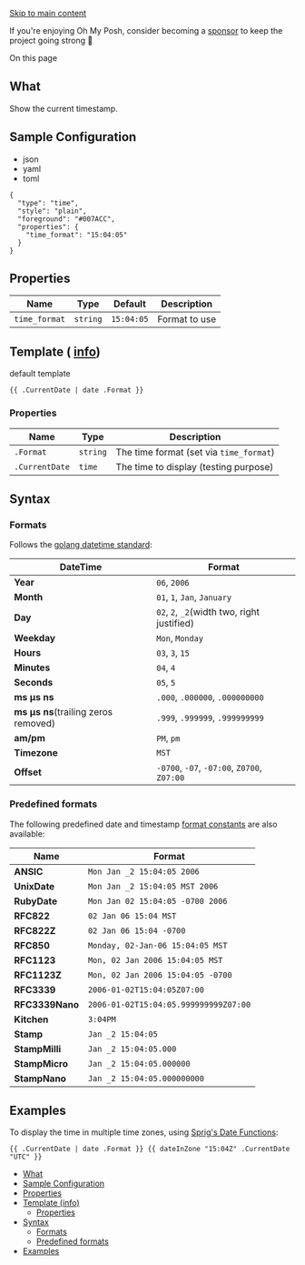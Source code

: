 [Skip to main content](https://ohmyposh.dev/docs/segments/system/time#__docusaurus_skipToContent_fallback)

If you're enjoying Oh My Posh, consider becoming a [sponsor](https://github.com/sponsors/JanDeDobbeleer) to keep the project going strong 💪

On this page

## What [​](https://ohmyposh.dev/docs/segments/system/time\#what "Direct link to What")

Show the current timestamp.

## Sample Configuration [​](https://ohmyposh.dev/docs/segments/system/time\#sample-configuration "Direct link to Sample Configuration")

- json
- yaml
- toml

```codeBlockLines_e6Vv
{
  "type": "time",
  "style": "plain",
  "foreground": "#007ACC",
  "properties": {
    "time_format": "15:04:05"
  }
}

```

## Properties [​](https://ohmyposh.dev/docs/segments/system/time\#properties "Direct link to Properties")

| Name | Type | Default | Description |
| --- | --- | --- | --- |
| `time_format` | `string` | `15:04:05` | Format to use |

## Template ( [info](https://ohmyposh.dev/docs/configuration/templates)) [​](https://ohmyposh.dev/docs/segments/system/time\#template-info "Direct link to template-info")

default template

```codeBlockLines_e6Vv
{{ .CurrentDate | date .Format }}

```

### Properties [​](https://ohmyposh.dev/docs/segments/system/time\#properties-1 "Direct link to Properties")

| Name | Type | Description |
| --- | --- | --- |
| `.Format` | `string` | The time format (set via `time_format`) |
| `.CurrentDate` | `time` | The time to display (testing purpose) |

## Syntax [​](https://ohmyposh.dev/docs/segments/system/time\#syntax "Direct link to Syntax")

### Formats [​](https://ohmyposh.dev/docs/segments/system/time\#formats "Direct link to Formats")

Follows the [golang datetime standard](https://yourbasic.org/golang/format-parse-string-time-date-example/):

| DateTime | Format |
| --- | --- |
| **Year** | `06`, `2006` |
| **Month** | `01`, `1`, `Jan`, `January` |
| **Day** | `02`, `2`, `_2`(width two, right justified) |
| **Weekday** | `Mon`, `Monday` |
| **Hours** | `03`, `3`, `15` |
| **Minutes** | `04`, `4` |
| **Seconds** | `05`, `5` |
| **ms μs ns** | `.000`, `.000000`, `.000000000` |
| **ms μs ns**(trailing zeros removed) | `.999`, `.999999`, `.999999999` |
| **am/pm** | `PM`, `pm` |
| **Timezone** | `MST` |
| **Offset** | `-0700`, `-07`, `-07:00`, `Z0700`, `Z07:00` |

### Predefined formats [​](https://ohmyposh.dev/docs/segments/system/time\#predefined-formats "Direct link to Predefined formats")

The following predefined date and timestamp [format constants](https://golang.org/pkg/time/#pkg-constants) are also available:

| Name | Format |
| --- | --- |
| **ANSIC** | `Mon Jan _2 15:04:05 2006` |
| **UnixDate** | `Mon Jan _2 15:04:05 MST 2006` |
| **RubyDate** | `Mon Jan 02 15:04:05 -0700 2006` |
| **RFC822** | `02 Jan 06 15:04 MST` |
| **RFC822Z** | `02 Jan 06 15:04 -0700` |
| **RFC850** | `Monday, 02-Jan-06 15:04:05 MST` |
| **RFC1123** | `Mon, 02 Jan 2006 15:04:05 MST` |
| **RFC1123Z** | `Mon, 02 Jan 2006 15:04:05 -0700` |
| **RFC3339** | `2006-01-02T15:04:05Z07:00` |
| **RFC3339Nano** | `2006-01-02T15:04:05.999999999Z07:00` |
| **Kitchen** | `3:04PM` |
| **Stamp** | `Jan _2 15:04:05` |
| **StampMilli** | `Jan _2 15:04:05.000` |
| **StampMicro** | `Jan _2 15:04:05.000000` |
| **StampNano** | `Jan _2 15:04:05.000000000` |

## Examples [​](https://ohmyposh.dev/docs/segments/system/time\#examples "Direct link to Examples")

To display the time in multiple time zones, using [Sprig's Date Functions](https://masterminds.github.io/sprig/date.html):

```codeBlockLines_e6Vv
{{ .CurrentDate | date .Format }} {{ dateInZone "15:04Z" .CurrentDate "UTC" }}

```

- [What](https://ohmyposh.dev/docs/segments/system/time#what)
- [Sample Configuration](https://ohmyposh.dev/docs/segments/system/time#sample-configuration)
- [Properties](https://ohmyposh.dev/docs/segments/system/time#properties)
- [Template (info)](https://ohmyposh.dev/docs/segments/system/time#template-info)
  - [Properties](https://ohmyposh.dev/docs/segments/system/time#properties-1)
- [Syntax](https://ohmyposh.dev/docs/segments/system/time#syntax)
  - [Formats](https://ohmyposh.dev/docs/segments/system/time#formats)
  - [Predefined formats](https://ohmyposh.dev/docs/segments/system/time#predefined-formats)
- [Examples](https://ohmyposh.dev/docs/segments/system/time#examples)